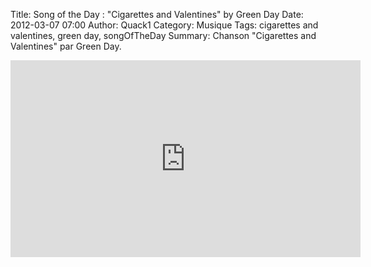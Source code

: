Title: Song of the Day : "Cigarettes and Valentines" by Green Day
Date: 2012-03-07 07:00
Author: Quack1
Category: Musique
Tags: cigarettes and valentines, green day, songOfTheDay
Summary: Chanson "Cigarettes and Valentines" par Green Day.

<iframe width="560" height="315" src="http://www.youtube.com/embed/hcOFdZkBZRU" frameborder="0" allowfullscreen></iframe>
